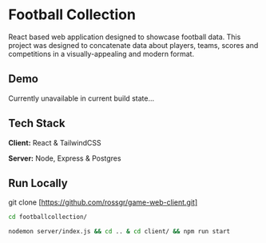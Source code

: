 
# Football Collection

React based web application designed to showcase football data. This project was designed to concatenate data about players, teams, scores and competitions in a visually-appealing and modern format.


## Demo

Currently unavailable in current build state...


## Tech Stack

**Client:** React & TailwindCSS

**Server:** Node, Express & Postgres

## Run Locally

git clone [https://github.com/rossgr/game-web-client.git]


```bash
cd footballcollection/
```
```bash
nodemon server/index.js && cd .. & cd client/ && npm run start
```
